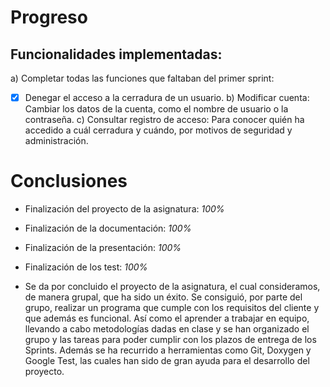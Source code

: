 # Progreso

## Funcionalidades implementadas:
a) Completar todas las funciones que faltaban del primer sprint:
- [x] Denegar el acceso a la cerradura de un usuario.
b) Modificar cuenta: Cambiar los datos de la cuenta, como el nombre de usuario o la contraseña.
c) Consultar registro de acceso: Para conocer quién ha accedido a cuál cerradura y cuándo, por motivos de seguridad y administración.


# Conclusiones
- Finalización del proyecto de la asignatura: *100%*
- Finalización de la documentación: *100%*
- Finalización de la presentación: *100%*
- Finalización de los test: *100%*

- Se da por concluido el proyecto de la asignatura, el cual consideramos, de manera grupal, que ha sido un éxito.
Se  consiguió, por parte del grupo, realizar un programa que cumple con los requisitos del cliente y que además es funcional. Así como el aprender a trabajar en equipo, llevando a cabo metodologías dadas en clase y se han organizado el grupo y las tareas para poder cumplir con los plazos de entrega de los Sprints. Además se ha recurrido a herramientas como Git, Doxygen y Google Test, las cuales han sido de gran ayuda para el desarrollo del proyecto. 